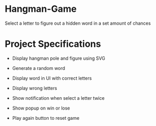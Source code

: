 # Hangman-Game

Select a letter to figure out a hidden word in a set amount of chances

# Project Specifications

* Display hangman pole and figure using SVG

* Generate a random word

* Display word in UI with correct letters

* Display wrong letters

* Show notification when select a letter twice

* Show popup on win or lose

* Play again button to reset game
